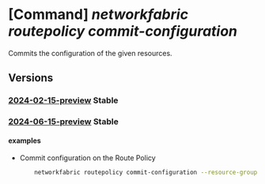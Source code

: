 # [Command] _networkfabric routepolicy commit-configuration_

Commits the configuration of the given resources.

## Versions

### [2024-02-15-preview](/Resources/mgmt-plane/L3N1YnNjcmlwdGlvbnMve30vcmVzb3VyY2Vncm91cHMve30vcHJvdmlkZXJzL21pY3Jvc29mdC5tYW5hZ2VkbmV0d29ya2ZhYnJpYy9yb3V0ZXBvbGljaWVzL3t9L2NvbW1pdGNvbmZpZ3VyYXRpb24=/2024-02-15-preview.xml) **Stable**

<!-- mgmt-plane /subscriptions/{}/resourcegroups/{}/providers/microsoft.managednetworkfabric/routepolicies/{}/commitconfiguration 2024-02-15-preview -->

### [2024-06-15-preview](/Resources/mgmt-plane/L3N1YnNjcmlwdGlvbnMve30vcmVzb3VyY2Vncm91cHMve30vcHJvdmlkZXJzL21pY3Jvc29mdC5tYW5hZ2VkbmV0d29ya2ZhYnJpYy9yb3V0ZXBvbGljaWVzL3t9L2NvbW1pdGNvbmZpZ3VyYXRpb24=/2024-06-15-preview.xml) **Stable**

<!-- mgmt-plane /subscriptions/{}/resourcegroups/{}/providers/microsoft.managednetworkfabric/routepolicies/{}/commitconfiguration 2024-06-15-preview -->

#### examples

- Commit configuration on the Route Policy
    ```bash
        networkfabric routepolicy commit-configuration --resource-group example-rg --resource-name example-routePolicy
    ```
